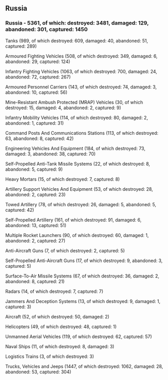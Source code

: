 
 
 ## Russia
 
 ### Russia - 5361, of which: destroyed: 3481, damaged: 129, abandoned: 301, captured: 1450

 

 

 Tanks (989, of which destroyed: 609, damaged: 40, abandoned: 51, captured: 289)

 Armoured Fighting Vehicles (508, of which destroyed: 349, damaged: 6, abandoned: 29, captured: 124)

 Infantry Fighting Vehicles (1063, of which destroyed: 700, damaged: 24, abandoned: 72, captured: 267)

 Armoured Personnel Carriers (143, of which destroyed: 74, damaged: 3, abandoned: 10, captured: 56)

 Mine-Resistant Ambush Protected (MRAP) Vehicles (30, of which destroyed: 15, damaged: 4, abandoned: 2, captured: 9)

 Infantry Mobility Vehicles (114, of which destroyed: 80, damaged: 2, abandoned: 1, captured: 31)

 Command Posts And Communications Stations (113, of which destroyed: 63, abandoned: 8, captured: 42)

 Engineering Vehicles And Equipment (184, of which destroyed: 73, damaged: 3, abandoned: 38, captured: 70)

 Self-Propelled Anti-Tank Missile Systems (22, of which destroyed: 8, abandoned: 5, captured: 9)

 Heavy Mortars (15, of which destroyed: 7, captured: 8)

 Artillery Support Vehicles And Equipment (53, of which destroyed: 28, abandoned: 2, captured: 23)

 Towed Artillery (78, of which destroyed: 26, damaged: 5, abandoned: 5, captured: 42)

 Self-Propelled Artillery (161, of which destroyed: 91, damaged: 6, abandoned: 13, captured: 51)

 Multiple Rocket Launchers (90, of which destroyed: 60, damaged: 1, abandoned: 2, captured: 27)

 Anti-Aircraft Guns (7, of which destroyed: 2, captured: 5)

 Self-Propelled Anti-Aircraft Guns (17, of which destroyed: 9, abandoned: 3, captured: 5)

 Surface-To-Air Missile Systems (67, of which destroyed: 36, damaged: 2, abandoned: 8, captured: 21)

 Radars (14, of which destroyed: 7, captured: 7)

 Jammers And Deception Systems (13, of which destroyed: 9, damaged: 1, captured: 3)

 Aircraft (52, of which destroyed: 50, damaged: 2)

 Helicopters (49, of which destroyed: 48, captured: 1)

 Unmanned Aerial Vehicles (119, of which destroyed: 62, captured: 57)

 Naval Ships (11, of which destroyed: 8, damaged: 3)

 Logistics Trains (3, of which destroyed: 3)

 Trucks, Vehicles and Jeeps (1447, of which destroyed: 1062, damaged: 28, abandoned: 53, captured: 304)

